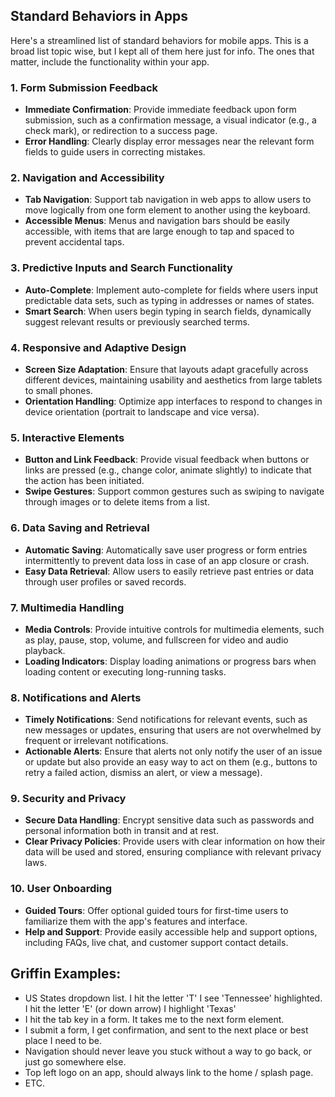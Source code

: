 ## Standard Behaviors in Apps

Here's a streamlined list of standard behaviors for mobile apps. This is a broad list topic wise, but I kept all of them here just for info. The ones that matter, include the functionality within your app.

### 1. **Form Submission Feedback**
   - **Immediate Confirmation**: Provide immediate feedback upon form submission, such as a confirmation message, a visual indicator (e.g., a check mark), or redirection to a success page.
   - **Error Handling**: Clearly display error messages near the relevant form fields to guide users in correcting mistakes.

### 2. **Navigation and Accessibility**
   - **Tab Navigation**: Support tab navigation in web apps to allow users to move logically from one form element to another using the keyboard.
   - **Accessible Menus**: Menus and navigation bars should be easily accessible, with items that are large enough to tap and spaced to prevent accidental taps.

### 3. **Predictive Inputs and Search Functionality**
   - **Auto-Complete**: Implement auto-complete for fields where users input predictable data sets, such as typing in addresses or names of states.
   - **Smart Search**: When users begin typing in search fields, dynamically suggest relevant results or previously searched terms.

### 4. **Responsive and Adaptive Design**
   - **Screen Size Adaptation**: Ensure that layouts adapt gracefully across different devices, maintaining usability and aesthetics from large tablets to small phones.
   - **Orientation Handling**: Optimize app interfaces to respond to changes in device orientation (portrait to landscape and vice versa).

### 5. **Interactive Elements**
   - **Button and Link Feedback**: Provide visual feedback when buttons or links are pressed (e.g., change color, animate slightly) to indicate that the action has been initiated.
   - **Swipe Gestures**: Support common gestures such as swiping to navigate through images or to delete items from a list.

### 6. **Data Saving and Retrieval**
   - **Automatic Saving**: Automatically save user progress or form entries intermittently to prevent data loss in case of an app closure or crash.
   - **Easy Data Retrieval**: Allow users to easily retrieve past entries or data through user profiles or saved records.

### 7. **Multimedia Handling**
   - **Media Controls**: Provide intuitive controls for multimedia elements, such as play, pause, stop, volume, and fullscreen for video and audio playback.
   - **Loading Indicators**: Display loading animations or progress bars when loading content or executing long-running tasks.

### 8. **Notifications and Alerts**
   - **Timely Notifications**: Send notifications for relevant events, such as new messages or updates, ensuring that users are not overwhelmed by frequent or irrelevant notifications.
   - **Actionable Alerts**: Ensure that alerts not only notify the user of an issue or update but also provide an easy way to act on them (e.g., buttons to retry a failed action, dismiss an alert, or view a message).

### 9. **Security and Privacy**
   - **Secure Data Handling**: Encrypt sensitive data such as passwords and personal information both in transit and at rest.
   - **Clear Privacy Policies**: Provide users with clear information on how their data will be used and stored, ensuring compliance with relevant privacy laws.

### 10. **User Onboarding**
   - **Guided Tours**: Offer optional guided tours for first-time users to familiarize them with the app's features and interface.
   - **Help and Support**: Provide easily accessible help and support options, including FAQs, live chat, and customer support contact details.



## Griffin Examples:

- US States dropdown list. I hit the letter 'T' I see 'Tennessee' highlighted. I hit the letter 'E' (or down arrow) I highlight 'Texas'
- I hit the tab key in a form. It takes me to the next form element. 
- I submit a form, I get confirmation, and sent to the next place or best place I need to be.
- Navigation should never leave you stuck without a way to go back, or just go somewhere else.
- Top left logo on an app, should always link to the home / splash page. 
- ETC.